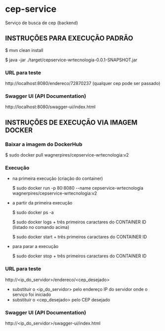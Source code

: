 # cep-service

Serviço de busca de cep (backend)

## INSTRUÇÕES PARA EXECUÇÃO PADRÃO

$ mvn clean install

$ java -jar ./target/cepservice-wrtecnologia-0.0.1-SNAPSHOT.jar

### URL para teste
http://localhost:8080/endereco/72870237 (qualquer cep pode ser passado)

### Swagger UI (API Documentation)
http://localhost:8080/swagger-ui/index.html


## INSTRUÇÕES DE EXECUÇÃO VIA IMAGEM DOCKER

### Baixar a imagem do DockerHub
$ sudo docker pull wagnerpires/cepservice-wrtecnologia:v2

### Execução

* na primeira execução (criação do container)

  $ sudo docker run -p 80:8080 --name cepservice-wrtecnologia wagnerpires/cepservice-wrtecnologia:v2

* a partir da primeira execução

  $ sudo docker ps -a

  $ sudo docker logs + três primeiros caractares do CONTAINER ID (listado no comando acima)
  
  $ sudo docker start + três primeiros caractares do CONTAINER ID

* para parar a execução

  $ sudo docker stop + três primeiros caractares do CONTAINER ID

### URL para teste

http://<ip_do_servidor>/endereco/<cep_desejado>
  
* substituir o <ip_do_servidor> pelo endereço IP do servidor onde o serviço foi iniciado
* substituir o <cep_desejado> pelo CEP desejado

### Swagger UI (API Documentation)

http://<ip_do_servidor>/swagger-ui/index.html
